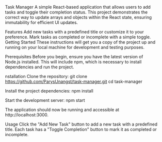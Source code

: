 Task Manager
A simple React-based application that allows users to add tasks and toggle their completion status. This project demonstrates the correct way to update arrays and objects within the React state, ensuring immutability for efficient UI updates.

Features
Add new tasks with a predefined title or customize it to your preference.
Mark tasks as completed or incomplete with a simple toggle.
Getting Started
These instructions will get you a copy of the project up and running on your local machine for development and testing purposes.

Prerequisites
Before you begin, ensure you have the latest version of Node.js installed. This will include npm, which is necessary to install dependencies and run the project.

nstallation
Clone the repository:
git clone https://github.com/ParysUnangst/task-manager.git
cd task-manager

Install the project dependencies:
npm install

Start the development server:
npm start

The application should now be running and accessible at http://localhost:3000.

Usage
Click the "Add New Task" button to add a new task with a predefined title.
Each task has a "Toggle Completion" button to mark it as completed or incomplete.